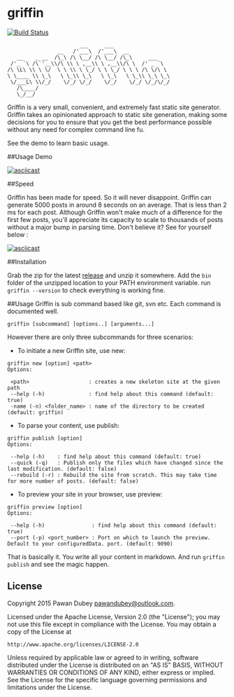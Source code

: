 # griffin
[![Build Status](https://travis-ci.org/pawandubey/griffin.svg)](https://travis-ci.org/pawandubey/griffin)
````
                       ___     ___
                __   /'___\  /'___\  __
   __    _ __  /\_\ /\ \__/ /\ \__/ /\_\     ___
 /'_ `\ /\`'__\\/\ \\ \ ,__\\ \ ,__\\/\ \  /' _ `\
/\ \L\ \\ \ \/  \ \ \\ \ \_/ \ \ \_/ \ \ \ /\ \/\ \
\ \____ \\ \_\   \ \_\\ \_\   \ \_\   \ \_\\ \_\ \_\
 \/___L\ \\/_/    \/_/ \/_/    \/_/    \/_/ \/_/\/_/
   /\____/
   \_/__/
````

Griffin is a very small, convenient, and extremely fast static site generator.
Griffin takes an opinionated approach to static site generation, making some decisions
for you to ensure that you get the best performance possible without any need for
complex command line fu.

See the demo to learn basic usage.

##Usage Demo

[![asciicast](https://asciinema.org/a/egk1z7gb0mhjxvx7n3kdq1c03.png)](https://asciinema.org/a/egk1z7gb0mhjxvx7n3kdq1c03)

##Speed

Griffin has been made for speed. So it will never disappoint. Griffin can generate 5000 posts in around 8 seconds
on an average. That is less than 2 ms for each post. Although Griffin won't make much of a difference for the
first few posts, you'll appreciate its capacity to scale to thousands of posts without a major bump in parsing time.
Don't believe it? See for yourself below :

[![asciicast](https://asciinema.org/a/5z2srcn3f5j3cl0jnhganou5m.png)](https://asciinema.org/a/5z2srcn3f5j3cl0jnhganou5m)

##Installation

Grab the zip for the latest [release](http://github.com/pawandubey/griffin/releases) and unzip it somewhere.
Add the `bin` folder of the unzipped location to your PATH environment variable.
run `griffin --version` to check everything is working fine.


##Usage
Griffin is sub command based like git, svn etc. Each command is documented well.
````
griffin [subcommand] [options..] [arguments...]
````

However there are only three subcommands for three scenarios:

* To initiate a new Griffin site, use new:
````
griffin new [option] <path>
Options:

 <path>                   : creates a new skeleton site at the given path
 --help (-h)              : find help about this command (default: true)
 -name (-n) <folder_name> : name of the directory to be created (default: griffin)
````

* To parse your content, use publish:
````
griffin publish [option]
Options:

 --help (-h)    : find help about this command (default: true)
 --quick (-q)   : Publish only the files which have changed since the last modification. (default: false)
 --rebuild (-r) : Rebuild the site from scratch. This may take time for more number of posts. (default: false)
````

* To preview your site in your browser, use preview:
````
griffin preview [option]
Options:

 --help (-h)               : find help about this command (default: true)
 --port (-p) <port_number> : Port on which to launch the preview. Default to your configuredData. port. (default: 9090)
````

That is basically it. You write all your content in markdown. And run `griffin publish` and see the magic happen.


## License
Copyright 2015 Pawan Dubey pawandubey@outlook.com.

Licensed under the Apache License, Version 2.0 (the "License");
you may not use this file except in compliance with the License.
You may obtain a copy of the License at

    http://www.apache.org/licenses/LICENSE-2.0

Unless required by applicable law or agreed to in writing, software
distributed under the License is distributed on an "AS IS" BASIS,
WITHOUT WARRANTIES OR CONDITIONS OF ANY KIND, either express or implied.
See the License for the specific language governing permissions and
limitations under the License.

